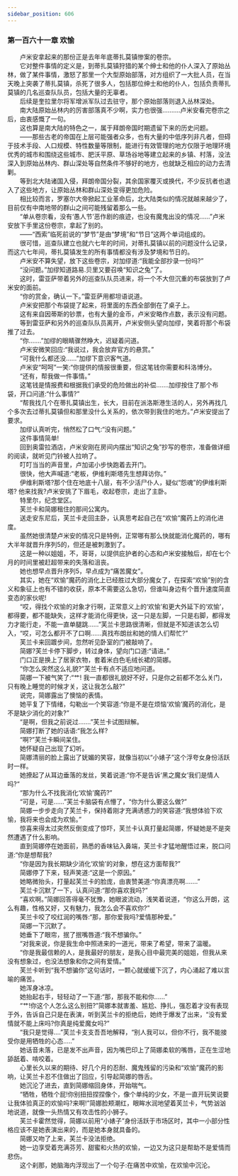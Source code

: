 ```yaml
---
sidebar_position: 606
---
```

### 第一百六十一章 欢愉  


　　卢米安拿起来的那份正是去年年底蒂扎莫镇惨案的卷宗。  
　　它对整件事情的定义是，到蒂扎莫镇狩猎的某个绅士和他的仆人深入了原始丛林，做了某件事情，激怒了那里一个大型原始部落，对方组织了一大批人员，在当天晚上突袭了蒂扎莫镇，杀死了很多人，包括那位绅士和他的仆人，包括负责蒂扎莫镇的几名巡查队队员，包括大量的无辜者。  
　　后续是奎拉里尔将军增派军队过去驻守，那个原始部落则退入丛林深处。  
　　南大陆原始丛林内的厉害部落真不少啊，实力也很强.…..….卢米安看完卷宗之后，由衷感慨了一句。  
　　这也算是南大陆的特色之一，属于拜朗帝国时期遗留下来的历史问题。  
　　——那些古老的帝国在上层可能强者众多，也有大量的中低序列非凡者，但碍于技术手段、人口规模、特性数量等限制，能进行有效管理的地方仅限于地理环境优秀的城市和围绕这些城市、肥沃平原、草场谷地等建立起来的乡镇、村落，没法深入到原始丛林内、群山深处等自然条件不够好的地方，也就缺乏相应的动力去清剿。  
　　等到北大陆诸国入侵，拜朗帝国分裂，其余国家覆灭或换代，不少反抗者也退入了这些地方，让原始丛林和群山深处变得更加危险。  
　　相比较而言，罗塞尔大帝掀起工业革命后，北大陆类似的情况就越来越少了，目前仅有中南地带的群山之间可能残留着那么一些。  
　　“单从卷宗看，没有‘愚人节’恶作剧的痕迹，也没有魔鬼出没的情况……”卢米安放下手里这份卷宗，拿起了别的。  
　　——“西索”临死前说的“梦节”是由“梦境”和“节日”这两个单词组成的。  
　　很可惜，巡查队建立也就六七年的时间，对蒂扎莫镇以前的问题没什么记录，而这六七年间，蒂扎莫镇发生的所有事情都没有涉及梦境和节日的。  
　　卢米安不算失望，放下这些卷宗，对加缪道:“我能全部抄录一份吗?”  
　　“没问题。”加缪知道路易.贝里又要召唤“知识之兔”了。  
　　这时，雷亚萨带着另外的巡查队队员进来，将一个不大但沉重的布袋放到了卢米安的面前。  
　　“你的赏金，确认一下。”雷亚萨用都坦语说道。  
　　卢米安把那个布袋提了起来，将里面的东西全部倒在了桌子上。  
　　这有来自因蒂斯的钞票，也有大量的金币，卢米安略作点数，表示没有问题。  
　　等到雷亚萨和另外的巡查队队员离开，卢米安侧头望向加缪，笑着将那个布袋推了过去。  
　　“你.……”加缪的眼睛骤然睁大，迟疑着问道。  
　　卢米安微笑回应:“我说过，我会放弃官方的悬赏。”  
　　“可我什么都还没……”加缪下意识客气道。  
　　卢米安“呵呵”一笑:“你提供的情报很重要，但这笔钱你需要和科洛博分。  
　　“还有，帮我做一件事情。”  
　　这笔钱是情报费和根据我们承受的危险做出的补偿.……加缪按住了那个布袋，开口问道:“什么事情?”  
　　“帮我找几个在蒂扎莫镇出生，长大，目前在派洛斯港生活的人，另外再找几个多次去过蒂扎莫镇但和那里没什么关系的，依次带到我住的地方。”卢米安提出了要求。  
　　加缪认真听完，悄然松了口气:“没有问题。”  
　　这件事情简单!  
　　回到奥雷拉酒店，卢米安刚在房间内摆出“知识之兔”抄写的卷宗，准备做详细的阅读，就听见门铃被人拉响了。  
　　叮叮当当的声音里，卢加诺小步快跑着去开门。  
　　很快，他大声喊道:“老板，伊维利斯塔先生想拜访你。”  
　　伊维利斯塔?那个住在地底十八层，有不少活尸仆人，疑似“怨魂”的伊维利斯塔? 他来找我?卢米安挑了下眉毛，收起卷宗，走出了主卧。  
　　特里尔，纪念堂区。  
　　芙兰卡和简娜租住的那间公寓内。  
　　送走安东尼后，芙兰卡走回主卧，认真思考起自己在“欢愉”魔药上的消化进度。  
　　虽然她很清楚卢米安的情况只是特例，正常哪有那么快就能消化魔药的，哪有大半年就晋升序列5的，但还是被刺激到了。  
　　这是一种以姐姐，不，哥哥，以提供庇护者的心态和卢米安接触后，却在七个月的时间里被赶超带来的失落和沮丧。  
　　她也想早点晋升序列5，早点成为“痛苦魔女”。  
　　其实，她在“欢愉”魔药的消化上已经胜过大部分魔女了，在探索“欢愉”别的含义和象征上也有不错的收获，原本不需要这么急切，但谁叫身边有个晋升速度简直变态的家伙呢!  
　　“哎，得找个欢愉的对象才行啊，正常意义上的‘欢愉’和更大外延下的‘欢愉’，都得要，都不能缺失，这样才能消化得更快，这一只是左脚，一只是右脚，都得发力才能行走，不能一直单腿跳……”芙兰卡思路很清晰，但就是不知道该怎么切入，“哎，可怎么都开不了口啊……真找布朗丝和她的情人们帮忙?”  
　　芙兰卡来回踱步间，忽然听见卧室的门被敲响了。  
　　简娜?芙兰卡停下脚步，转过身体，望向门口道:“请进。”  
　　门口正是换上了居家衣物，套着米白色毛绒长裙的简娜。  
　　“你怎么突然这么礼貌?”芙兰卡有点不适应地问道。  
　　简娜一下被气笑了:“艹! 我一直都很礼貌好不好，只是你之前都不怎么关门，只有晚上睡觉的时候才关，这让我怎么敲?”  
　　说完，简娜露出了懊恼的表情。  
　　她平复了下情绪，勾勒出一个笑容道:“你是不是在烦恼‘欢愉’魔药的消化，是不是缺少消化的对象?”  
　　“是啊，但我之前说过.……”芙兰卡试图辩解。  
　　简娜打断了她的话语:“我怎么样?  
　　“啊?”芙兰卡瞬间呆住。  
　　她怀疑自己出现了幻听。  
　　简娜清丽的脸上露出了妩媚的笑容，就像当初以“小婊子”这个浮夸女身份活跃时一样。  
　　她撩起了从耳边垂落的发丝，笑着说道:“你不是告诉‘黑之魔女’我们是情人吗?“  
　　“那为什么不找我消化‘欢愉’魔药?”  
　　“可是，可是……”芙兰卡脑袋有点懵了，“你为什么要这么做?”  
　　简娜一步步走向了芙兰卡，保持着刚才充满诱惑力的笑容道:“我想体验下欢愉，我将来也会成为欢愉。”  
　　惊喜来得太过突然反倒变成了惊吓，芙兰卡认真打量起简娜，怀疑她是不是突然遭遇了什么影响。  
　　直到简娜停在她面前，熟悉的香味钻入鼻端，芙兰卡才猛地醒悟过来，脱口问道:“你是想帮我?  
　　“你是因为我长期缺少消化‘欢愉’的对象，想在这方面帮我?”  
　　简娜停了下来，轻声笑道:“这是一个原因。”  
　　她略微抬头，打量起芙兰卡的脸庞，由衷赞美道:“你真漂亮啊....…”  
　　芙兰卡沉默了一下，认真问道:“那你喜欢我吗?”  
　　“喜欢啊。”简娜回答得毫不犹豫，她眼波流动，浅笑着说道，“你这么开朗，这么有趣，性格又好，又有魅力，我怎么会不喜欢你?”  
　　芙兰卡咬了咬红润的嘴唇:“那，那你爱我吗?爱情那种爱。”  
　　简娜一下沉默了。  
　　她垂下了眼帘，抿了抿嘴唇道:“我不想骗你。”  
　　“对我来说，你是我生命中照进来的一道光，带来了希望，带来了温暖。  
　　“你是我最信赖的人，是我最好的朋友，是我心目中最完美的姐姐，但我从来没有想象过，也没法想象和你之间有爱情。”  
　　芙兰卡听到“我不想骗你”这句话时，一颗心就缓缓下沉了，内心涌起了难以言喻的痛苦。  
　　她浑身冰凉。  
　　她抬起右手，轻轻动了一下道:“那，那我不能和你......”  
　　“艹!你这个人怎么这么别扭?”简娜本就害羞、尴尬、挣扎，强忍着才没有表现于外，告诉自己只是在表演，听到芙兰卡的拒绝后，她终于爆发了出来，“没有爱情就不能上床吗?你真是纯爱魔女吗?”  
　　“我只是觉得.…”芙兰卡支支吾吾地解释，“别人我可以，但你不行，我不能接受你是用牺牲的心态..…”  
　　她话音未落，已是发不出声音，因为嘴巴印上了简娜柔软的嘴唇，正在生涩地舔舐着、啃咬着。  
　　心里长久以来的期待、好几个月的忍耐、魔鬼残留的污染和“欢愉”魔药的影响，让芙兰卡忍不住做出了回应，引导起简娜的唇舌。  
　　她沉沦了进去，直到简娜缩回身体，开始喘气。  
　　“牺牲，牺牲个屁!你别扭扭捏捏像个，像个单纯的少女，不是一直开玩笑说要让我体验真正的欢愉吗?来啊!”简娜脸颊潮红，眼眸水润地望着芙兰卡，气势汹汹地说道，就像一头热情又有攻击性的小狮子。  
　　芙兰卡霍然觉得，简娜以前用“小婊子”身份活跃于市场区时，其中一小部分性格应该不是她表演出来的，而是她本身就具备的。  
　　简娜又吻了上来，芙兰卡没法拒绝。  
　　她一边享受着充满芬芳、甜蜜和火热的欢愉，一边又为这只是帮助不是爱情而悲伤。  
　　这个刹那，她脑海内浮现出了一个句子:在痛苦中欢愉，在欢愉中沉沦。  
